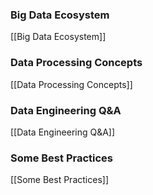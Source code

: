 
### Big Data Ecosystem
[[Big Data Ecosystem]]
### Data Processing Concepts
[[Data Processing Concepts]]

### Data Engineering Q&A
[[Data Engineering Q&A]]

### Some Best Practices
[[Some Best Practices]]
